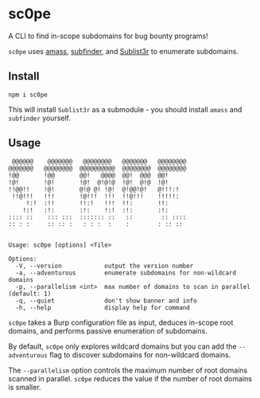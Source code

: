 # sc0pe

A CLI to find in-scope subdomains for bug bounty programs!

`sc0pe` uses [amass](https://github.com/OWASP/Amass), [subfinder](https://github.com/projectdiscovery/subfinder), and [Sublist3r](https://github.com/aboul3la/Sublist3r) to enumerate subdomains.

## Install

`npm i sc0pe`

This will install `Sublist3r` as a submodule - you should install `amass` and `subfinder` yourself.

## Usage

```
 @@@@@@    @@@@@@@   @@@@@@@@   @@@@@@@   @@@@@@@@
@@@@@@@   @@@@@@@@  @@@@@@@@@@  @@@@@@@@  @@@@@@@@
!@@       !@@       @@!   @@@@  @@!  @@@  @@!
!@!       !@!       !@!  @!@!@  !@!  @!@  !@!
!!@@!!    !@!       @!@ @! !@!  @!@@!@!   @!!!:!
 !!@!!!   !!!       !@!!!  !!!  !!@!!!    !!!!!:
     !:!  :!!       !!:!   !!!  !!:       !!:
    !:!   :!:       :!:    !:!  :!:       :!:
:::: ::    ::: :::  ::::::: ::   ::        :: ::::
:: : :     :: :: :   : : :  :    :        : :: ::


Usage: sc0pe [options] <file>

Options:
  -V, --version            output the version number
  -a, --adventurous        enumerate subdomains for non-wildcard domains
  -p, --parallelism <int>  max number of domains to scan in parallel (default: 1)
  -q, --quiet              don't show banner and info
  -h, --help               display help for command
```

`sc0pe` takes a Burp configuration file as input, deduces in-scope root domains, and performs passive enumeration of subdomains.

By default, `sc0pe` only explores wildcard domains but you can add the `--adventurous` flag to discover subdomains for non-wildcard domains.

The `--parallelism` option controls the maximum number of root domains scanned in parallel. `sc0pe` reduces the value if the number of root domains is smaller.
